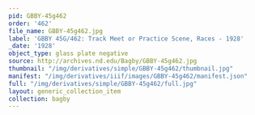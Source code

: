 ```yaml
---
pid: GBBY-45g462
order: '462'
file_name: GBBY-45g462.jpg
label: 'GBBY 45G/462: Track Meet or Practice Scene, Races - 1928'
_date: '1928'
object_type: glass plate negative
source: http://archives.nd.edu/Bagby/GBBY-45g462.jpg
thumbnail: "/img/derivatives/simple/GBBY-45g462/thumbnail.jpg"
manifest: "/img/derivatives/iiif/images/GBBY-45g462/manifest.json"
full: "/img/derivatives/simple/GBBY-45g462/full.jpg"
layout: generic_collection_item
collection: bagby
---
```


